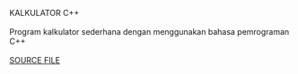 <p>KALKULATOR C++<br><br>Program kalkulator sederhana dengan menggunakan bahasa pemrograman C++<br><br><a href="https://github.com/imsikunyuk/kalkulator_c_ples_ples/blob/main/kalkulator_sederhana.cpp">SOURCE FILE</a><br><br></p>
